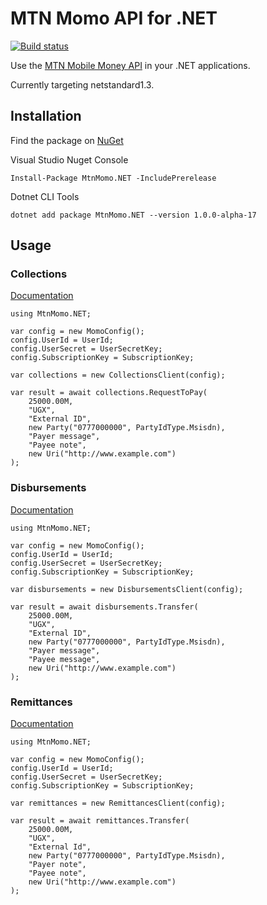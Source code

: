 # MTN Momo API for .NET
[![Build status](https://ci.appveyor.com/api/projects/status/60rfh0wkdhh68jn0?svg=true)](https://ci.appveyor.com/project/CJ96122/mtn-momo-dotnet)

Use the [MTN Mobile Money API](https://momodeveloper.mtn.com) in your .NET applications.

Currently targeting netstandard1.3.

## Installation
Find the package on [NuGet](https://www.nuget.org/packages?q=mtnmomo.net)

Visual Studio Nuget Console
```
Install-Package MtnMomo.NET -IncludePrerelease
```

Dotnet CLI Tools
```
dotnet add package MtnMomo.NET --version 1.0.0-alpha-17
```

## Usage

### Collections
[Documentation](https://momodeveloper.mtn.com/docs/services/collection/operations/requesttopay-POST)

```
using MtnMomo.NET;

var config = new MomoConfig();
config.UserId = UserId;
config.UserSecret = UserSecretKey;
config.SubscriptionKey = SubscriptionKey;

var collections = new CollectionsClient(config);

var result = await collections.RequestToPay(
    25000.00M,
    "UGX",
    "External ID",
    new Party("0777000000", PartyIdType.Msisdn),
    "Payer message",
    "Payee note",
    new Uri("http://www.example.com")
);
```

### Disbursements
[Documentation](https://momodeveloper.mtn.com/docs/services/disbursement/operations/token-POST)

```
using MtnMomo.NET;

var config = new MomoConfig();
config.UserId = UserId;
config.UserSecret = UserSecretKey;
config.SubscriptionKey = SubscriptionKey;

var disbursements = new DisbursementsClient(config);

var result = await disbursements.Transfer(
    25000.00M,
    "UGX",
    "External ID",
    new Party("0777000000", PartyIdType.Msisdn),
    "Payer message",
    "Payee message",
    new Uri("http://www.example.com")
);
```

### Remittances
[Documentation](https://momodeveloper.mtn.com/docs/services/remittance/operations/token-POST)

```
using MtnMomo.NET;

var config = new MomoConfig();
config.UserId = UserId;
config.UserSecret = UserSecretKey;
config.SubscriptionKey = SubscriptionKey;

var remittances = new RemittancesClient(config);

var result = await remittances.Transfer(
    25000.00M,
    "UGX",
    "External Id",
    new Party("0777000000", PartyIdType.Msisdn),
    "Payer note",
    "Payee note",
    new Uri("http://www.example.com")
);
```
